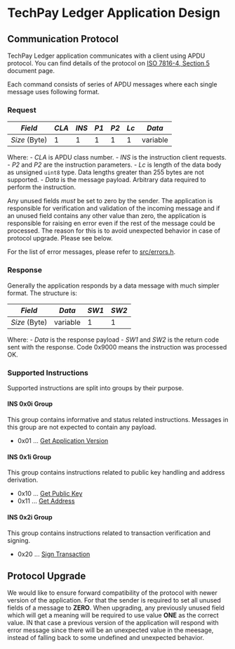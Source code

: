 # TechPay Ledger Application Design

## Communication Protocol
TechPay Ledger application communicates with a client using APDU protocol.
You can find details of the protocol on 
[ISO 7816-4, Section 5](http://cardwerk.com/smart-card-standard-iso7816-4-section-5-basic-organizations/#chap5_4) 
document page. 

Each command consists of series of APDU messages where each single message uses following format.

### Request


| *Field*       | *CLA* | *INS* | *P1* | *P2* | *Lc* | *Data*   |
|---------------|-------|-------|------|------|------|----------|
| *Size* (Byte) |   1   |   1   |   1  |   1  |   1  | variable |


Where:
    - *CLA* is APDU class number.
    - *INS* is the instruction client requests.
    - *P2* and *P2* are the instruction parameters.
    - *Lc* is length of the data body as unsigned `uint8` type. Data lengths greater than 255 bytes are not supported.
    - *Data* is the message payload. Arbitrary data required to perform the instruction.

Any unused fields *must* be set to zero by the sender. The application is responsible for verification 
and validation of the incoming message and if an unused field contains any other value than zero, the
application is responsible for raising en error even if the rest of the message could be processed. 
The reason for this is to avoid unexpected behavior in case of protocol upgrade. Please see below.

For the list of error messages, please refer to [src/errors.h](../src/errors.h).


### Response

Generally the application responds by a data message with much simpler format.
The structure is:

| *Field*       | *Data*   | *SW1* | *SW2* |
|---------------|----------|-------|--------
| *Size* (Byte) | variable |   1   |   1   |

Where:
    - *Data* is the response payload
    - *SW1* and *SW2* is the return code sent with the response. Code 0x9000 means the instruction was processed OK.

### Supported Instructions

Supported instructions are split into groups by their purpose.

#### INS 0x0i Group

This group contains informative and status related instructions. Messages in this group are not expected
to contain any payload.

  - 0x01 ... [Get Application Version](cmd_app_version.md)

#### INS 0x1i Group

This group contains instructions related to public key handling and address derivation.

  - 0x10 ... [Get Public Key](cmd_get_pubkey.md)
  - 0x11 ... [Get Address](cmd_get_address.md)

#### INS 0x2i Group

This group contains instructions related to transaction verification and signing.

  - 0x20 ... [Sign Transaction](cmd_sign_tx.md)


## Protocol Upgrade

We would like to ensure forward compatibility of the protocol with newer version of the application.
For that the sender is required to set all unused fields of a message to **ZERO**. When upgrading,
any previously unused field which will get a meaning will be required to use value **ONE** as the
correct value. IN that case a previous version of the application will respond with error message
since there will be an unexpected value in the meesage, instead of falling back to some undefined
and unexpected behavior.
